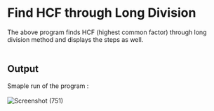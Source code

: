 # Find HCF through Long Division
The above program finds HCF (highest common factor) through long division method and displays the steps as well.
<br>
<br>

## Output
Smaple run of the program :<br>
<br>
![Screenshot (751)](https://user-images.githubusercontent.com/30381993/174602529-c8fdcfda-aa7c-43e3-b777-ed4bc0cc66d4.png)
